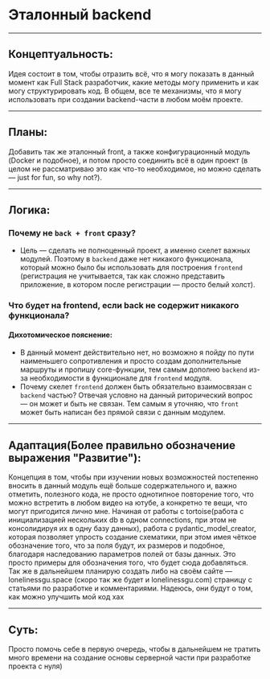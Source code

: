 # Эталонный backend
---

## Концептуальность:
Идея состоит в том, чтобы отразить всё, что я могу показать в данный момент как Full Stack разработчик, какие методы могу применить и как могу структурировать код. В общем, все те механизмы, что я могу использовать при создании backend-части в любом моём проекте.

---

## Планы: 
Добавить так же эталонный front, а также конфигурационный модуль (Docker и подобное), и потом просто соединить всё в один проект (в целом не рассматриваю это как что-то необходимое, но можно сделать — just for fun, so why not?).

---

## Логика:
### Почему не `back + front` сразу?
- Цель — сделать не полноценный проект, а именно скелет важных модулей. Поэтому в `backend` даже нет никакого функционала, который можно было бы использовать для построения `frontend` (регистрация не учитывается, так как сложно представить приложение, в котором после регистрации — просто белый холст).

### Что будет на frontend, если back не содержит никакого функционала?
#### Дихотомическое пояснение:
- В данный момент действительно нет, но возможно я пойду по пути наименьшего сопротивления и просто создам дополнительные маршруты и пропишу core-функции, тем самым дополню `backend` из-за необходимости в функционале для `frontend` модуля.
- Почему скелет `frontend` должен быть обязательно взаимосвязан с `backend` частью? Отвечая условно на данный риторический вопрос — он может и быть не связан. Тем самым я уточняю, что `front` может быть написан без прямой связи с данным модулем.

---

## Адаптация(Более правильно обозначение выражения "Развитие"):
Концепция в том, чтобы при изучении новых возможностей постепенно вносить в данный модуль ещё больше содержательного и, важно отметить, полезного кода, не просто однотипное повторение того, что можно встретить в любом видео на ютубе, а конкретно те вещи, что могут пригодится лично мне.
Начиная от работы с tortoise(работа с инициализацией нескольких db в одном connections, при этом не консолидируя их в одну базу данных), работа с pydantic_model_creator, которая позволяет упрость создание схематики, при этом имея чёткое обозначение того, что за поля будут,
их размеров и подобное, благодаря наследованию параметров полей от базы данных. Это просто примеры для обозначения того, что будет сюда добавляться. Так же в дальнейшем планирую создать либо на своём сайте — lonelinessgu.space (скоро так же будет и lonelinessgu.com)
страницу с статьями по разработке и комментариями. Надеюсь, они будут о том, как можно улучшить мой код хах 

---

## Суть:
Просто помочь себе в первую очередь, чтобы в дальнейшем не тратить много времени на создание основы серверной части при разработке проекта с нуля)
